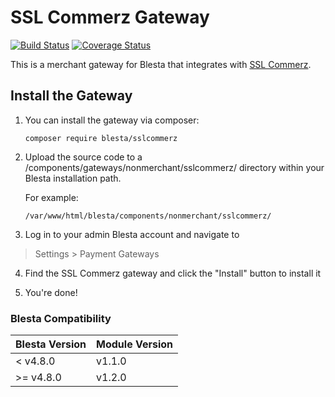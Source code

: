 # SSL Commerz Gateway

[![Build Status](https://travis-ci.org/blesta/gateway-sslcommerz.svg?branch=master)](https://travis-ci.org/blesta/gateway-sslcommerz) [![Coverage Status](https://coveralls.io/repos/github/blesta/gateway-sslcommerz/badge.svg?branch=master)](https://coveralls.io/github/blesta/gateway-sslcommerz?branch=master)

This is a merchant gateway for Blesta that integrates with [SSL Commerz](https://www.sslcommerz.com/).

## Install the Gateway

1. You can install the gateway via composer:

    ```
    composer require blesta/sslcommerz
    ```

2. Upload the source code to a /components/gateways/nonmerchant/sslcommerz/ directory within
your Blesta installation path.

    For example:

    ```
    /var/www/html/blesta/components/nonmerchant/sslcommerz/
    ```

3. Log in to your admin Blesta account and navigate to
> Settings > Payment Gateways

4. Find the SSL Commerz gateway and click the "Install" button to install it

5. You're done!

### Blesta Compatibility

|Blesta Version|Module Version|
|--------------|--------------|
|< v4.8.0|v1.1.0|
|>= v4.8.0|v1.2.0|
